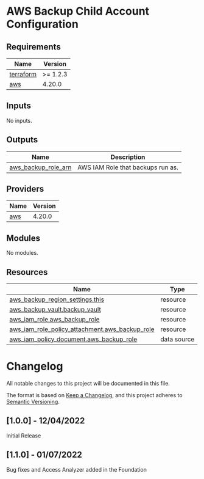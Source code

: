 
# AWS Backup Child Account Configuration
## Requirements

| Name | Version |
|------|---------|
| <a name="requirement_terraform"></a> [terraform](#requirement\_terraform) | >= 1.2.3 |
| <a name="requirement_aws"></a> [aws](#requirement\_aws) | 4.20.0 |
## Inputs

No inputs.
## Outputs

| Name | Description |
|------|-------------|
| <a name="output_aws_backup_role_arn"></a> [aws\_backup\_role\_arn](#output\_aws\_backup\_role\_arn) | AWS IAM Role that backups run as. |
## Providers

| Name | Version |
|------|---------|
| <a name="provider_aws"></a> [aws](#provider\_aws) | 4.20.0 |
## Modules

No modules.
## Resources

| Name | Type |
|------|------|
| [aws_backup_region_settings.this](https://registry.terraform.io/providers/hashicorp/aws/4.20.0/docs/resources/backup_region_settings) | resource |
| [aws_backup_vault.backup_vault](https://registry.terraform.io/providers/hashicorp/aws/4.20.0/docs/resources/backup_vault) | resource |
| [aws_iam_role.aws_backup_role](https://registry.terraform.io/providers/hashicorp/aws/4.20.0/docs/resources/iam_role) | resource |
| [aws_iam_role_policy_attachment.aws_backup_role](https://registry.terraform.io/providers/hashicorp/aws/4.20.0/docs/resources/iam_role_policy_attachment) | resource |
| [aws_iam_policy_document.aws_backup_role](https://registry.terraform.io/providers/hashicorp/aws/4.20.0/docs/data-sources/iam_policy_document) | data source |
# Changelog
All notable changes to this project will be documented in this file.

The format is based on [Keep a Changelog](https://keepachangelog.com/en/1.0.0/),
and this project adheres to [Semantic Versioning](https://semver.org/spec/v2.0.0.html).

## [1.0.0] - 12/04/2022
Initial Release

## [1.1.0] - 01/07/2022
Bug fixes and Access Analyzer added in the Foundation

